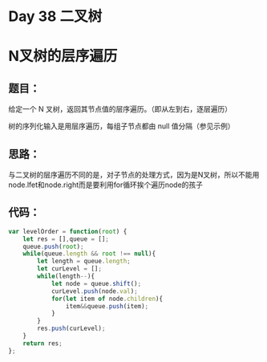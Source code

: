 # Day 38 二叉树

# N叉树的层序遍历

## 题目：

给定一个 N 叉树，返回其节点值的层序遍历。（即从左到右，逐层遍历）

树的序列化输入是用层序遍历，每组子节点都由 null 值分隔（参见示例）

## 思路：

与二叉树的层序遍历不同的是，对子节点的处理方式，因为是N叉树，所以不能用node.lfet和node.right而是要利用for循环挨个遍历node的孩子

## 代码：

```javascript
var levelOrder = function(root) {
    let res = [],queue = [];
    queue.push(root);
    while(queue.length && root !== null){
        let length = queue.length;
        let curLevel = [];
        while(length--){
            let node = queue.shift();
            curLevel.push(node.val);
            for(let item of node.children){
                item&&queue.push(item);
            }
        }
        res.push(curLevel);
    }
    return res;
};
```
